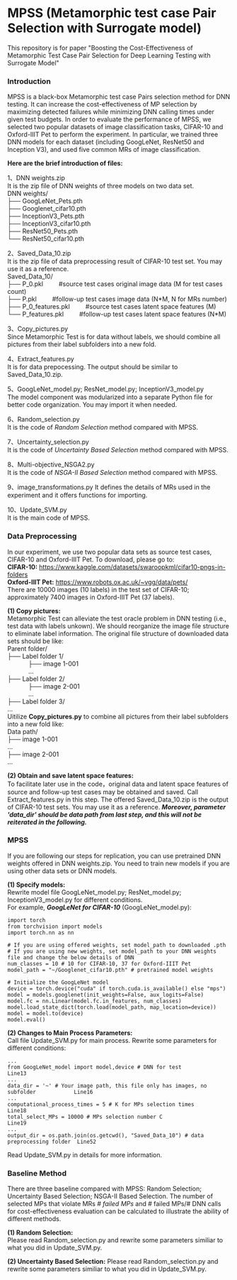 # MPSS (Metamorphic test case Pair Selection with Surrogate model)
This repository is for paper "Boosting the Cost-Effectiveness of Metamorphic Test Case Pair Selection for Deep Learning Testing with Surrogate Model"
### Introduction
  MPSS is a black-box Metamorphic test case Pairs selection method for DNN testing. It can increase the cost-effectiveness of MP selection by maximizing detected failures while minimizing DNN calling times under given test budgets. In order to evaluate the performance of MPSS, we selected two popular datasets of image classification tasks, CIFAR-10 and Oxford-IIIT Pet to perform the experiment. In particular, we trained three DNN models for each dataset (including GoogLeNet, ResNet50 and Inception V3), and used five common MRs of image classification.

__Here are the brief introduction of files:__

1、DNN weights.zip  
​	It is the zip file of DNN weights of three models on two data set.   
​	DNN weights/  
​	├── GoogLeNet_Pets.pth  
​	├── Googlenet_cifar10.pth  
​	├── InceptionV3_Pets.pth  
​	├── InceptionV3_cifar10.pth  
​	├── ResNet50_Pets.pth  
​	└── ResNet50_cifar10.pth

2、Saved_Data_10.zip  
  It is the zip file of data preprocessing result of CIFAR-10 test set. You may use it as a reference.  
  Saved_Data_10/    
​	├── P_0.pkl           &nbsp;&nbsp;&nbsp;&nbsp;&nbsp;&nbsp;&nbsp;&nbsp;#source test cases original image data (M for test cases count)  
​	├── P.pkl             &nbsp;&nbsp;&nbsp;&nbsp;&nbsp;&nbsp;&nbsp;&nbsp;#follow-up test cases image data (N\*M, N for MRs number)  
​	├── P_0_features.pkl  &nbsp;&nbsp;&nbsp;&nbsp;&nbsp;&nbsp;&nbsp;&nbsp;#source test cases latent space features (M)  
​	└── P_features.pkl    &nbsp;&nbsp;&nbsp;&nbsp;&nbsp;&nbsp;&nbsp;&nbsp;#follow-up test cases latent space features (N\*M)    

3、Copy_pictures.py  
  Since Metamorphic Test is for data without labels, we should combine all pictures from their label subfolders into a new fold.

4、Extract_features.py  
  It is for data prepocessing. The output should be similar to Saved_Data_10.zip.  

5、GoogLeNet_model.py; ResNet_model.py; InceptionV3_model.py  
  The model component was modularized into a separate Python file for better code organization. You may import it when needed.  

6、Random_selection.py  
  It is the code of *Random Selection* method compared with MPSS.  

7、Uncertainty_selection.py  
  It is the code of *Uncertainty Based Selection* method compared with MPSS.  

8、Multi-objective_NSGA2.py  
  It is the code of *NSGA-II Based Selection* method compared with MPSS.  

9、image_transformations.py
  It defines the details of MRs used in the experiment and it offers functions for importing.  

10、Update_SVM.py  
  It is the main code of MPSS.

### Data Preprocessing 
In our experiment, we use two popular data sets as source test cases, CIFAR-10 and Oxford-IIIT Pet. To download, please go to:  
__CIFAR-10:__ https://www.kaggle.com/datasets/swaroopkml/cifar10-pngs-in-folders  
__Oxford-IIIT Pet:__ https://www.robots.ox.ac.uk/~vgg/data/pets/  
There are 10000 images (10 labels) in the test set of CIFAR-10; approximately 7400 images in Oxford-IIIT Pet (37 labels).  

__(1) Copy pictures:__  
Metamorphic Test can alleviate the test oracle problem in DNN testing (i.e., test data with labels unkown). We should reorganize the image file structure to eliminate label information. The original file structure of downloaded data sets should be like:  
Parent folder/  
├── Label folder 1/    
&nbsp;&nbsp;&nbsp;&nbsp;&nbsp;&nbsp;&nbsp;&nbsp;&nbsp;&nbsp;&nbsp;&nbsp;├── image 1-001  
&nbsp;&nbsp;&nbsp;&nbsp;&nbsp;&nbsp;&nbsp;&nbsp;&nbsp;&nbsp;&nbsp;&nbsp;...  
├── Label folder 2/    
&nbsp;&nbsp;&nbsp;&nbsp;&nbsp;&nbsp;&nbsp;&nbsp;&nbsp;&nbsp;&nbsp;&nbsp;├── image 2-001  
&nbsp;&nbsp;&nbsp;&nbsp;&nbsp;&nbsp;&nbsp;&nbsp;&nbsp;&nbsp;&nbsp;&nbsp;...  
├── Label folder 3/    
...  
Uitilize __Copy_pictures.py__ to combine all pictures from their label subfolders into a new fold like:  
Data path/  
├── image 1-001  
...  
├── image 2-001  
...  

__(2) Obtain and save latent space features:__  
To facilitate later use in the code，original data and latent space features of source and follow-up test cases may be obtained and saved. Call Extract_features.py in this step. The offered Saved_Data_10.zip is the output of CIFAR-10 test sets. You may use it as a reference. __*Moreover, parameter 'data_dir' should be data path from last step, and this will not be reiterated in the following.*__

### MPSS
If you are following our steps for replication, you can use pretrained DNN weights offered in DNN weights.zip. You need to train new models if you are using other data sets or DNN models.  

__(1) Specify models:__  
Rewrite model file GoogLeNet_model.py; ResNet_model.py; InceptionV3_model.py for different conditions.  
For example, __*GoogLeNet for CIFAR-10*__ (GoogLeNet_model.py):  
```
import torch
from torchvision import models
import torch.nn as nn

# If you are using offered weights, set model_path to downloaded .pth
# If you are using new weights, set model_path to your DNN weights file and change the below details of DNN
num_classes = 10 # 10 for CIFAR-10, 37 for Oxford-IIIT Pet
model_path = "~/Googlenet_cifar10.pth" # pretrained model weights

# Initialize the GoogLeNet model
device = torch.device("cuda" if torch.cuda.is_available() else "mps")
model = models.googlenet(init_weights=False, aux_logits=False)
model.fc = nn.Linear(model.fc.in_features, num_classes)
model.load_state_dict(torch.load(model_path, map_location=device))
model = model.to(device)
model.eval()
```

__(2) Changes to Main Process Parameters:__  
Call file Update_SVM.py for main process. Rewrite some parameters for different conditions:
```
...
from GoogLeNet_model import model,device # DNN for test                              Line13
...
data_dir = '~' # Your image path, this file only has images, no subfolder            Line16
...
computational_process_times = 5 # K for MPs selection times                          Line18
total_select_MPs = 10000 # MPs selection number C                                    Line19
...
output_dir = os.path.join(os.getcwd(), "Saved_Data_10") # data preprocessing folder  Line52
```  
Read Update_SVM.py in details for more information.

### Baseline Method  
There are three baseline compared with MPSS: Random Selection; Uncertainty Based Selection; NSGA-II Based Selection. The number of selected MPs that violate MRs *# failed MPs* and # failed MPs/# DNN calls for cost-effectiveness evaluation can be calculated to illustrate the ability of different methods.

__(1) Random Selection:__  
Please read Random_selection.py and rewrite some parameters similiar to what you did in Update_SVM.py.

__(2) Uncertainty Based Selection:__
Please read Random_selection.py and rewrite some parameters similiar to what you did in Update_SVM.py.
